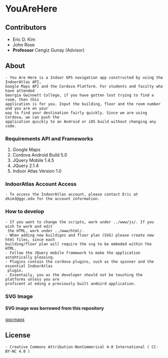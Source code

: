 # YouAreHere

## Contributors
- Eric D. Kim
- John Rose
- **Professor** Cengiz Gunay (Advisor)

## About
	- You Are Here is a Indoor GPS navigation app constructed by using the IndoorAtlas API, 
	Google Maps API and the Cordova Platform. For students and faculty who have attended 
	Georgia Gwinnett College, if you have gotten lost trying to find a room, then this 
	application is for you. Input the building, floor and the room number and you are on your 
	way to find your destination fairly quickly. Since we are using Cordova, we can push the 
	application quickly to an Android or iOS build without changing any code. 

### Requirements API and Frameworks
1. Google Maps
2. Cordova Android Build 5.0
3. JQuery Mobile 1.4.5
4. JQuery 2.1.4
5. Indoor Atlas Version 1.0

### IndoorAtlas Account Access
	- To access the IndoorAtlas account, please contact Eric at dkim3@ggc.edu for the account information.

### How to develop
	- If you want to change the scripts, work under ../www/js/. If you wish to work and edit
	 the HTML, work under ../www/html/. 
	- When adding new buildigns and floor plan (SVG) please create new html files, since each 
	building/floor plan will require the svg to be embeded within the HTML.
	- Follow the JQuery mobile framework to make the application astehtically pleasing.
	- Plugins contain the cordova plugins, such as the spinner and the essential IndoorAtlas
	 plugin. 
	- Essentaily, you as the developer should not be touching the platforms unless you are 
	proficent at eding a previously built andoird application.

### SVG Image 
#### SVG image was borrowed from this repository
 [ggcmaps](https://github.com/soft-eng-practicum/ggcmaps/)

## License
	- Creative Commons Attribution-NonCommerical 4.0 International ( CC-BY-NC 4.0 )

 
	

